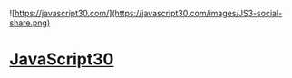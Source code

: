 ﻿![https://javascript30.com/](https://javascript30.com/images/JS3-social-share.png)

# [JavaScript30](https://javascript30.com/)
